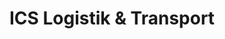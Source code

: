 ---
title: "ICS Logistik & Transport"
url: /freilassing/ics-logistik-und-transport/
shop: Mieten
---